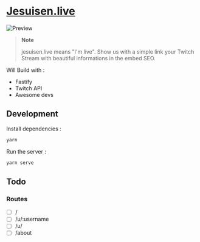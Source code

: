 # [Jesuisen.live](https://jesuisen.live)

![Preview](https://github.com/thomasbnt/jesuisen.live/assets/14293805/96880a50-143b-4ac9-902b-982afed05114)
> **Note**
> 
> jesuisen.live means "I'm live". Show us with a simple link your Twitch Stream with beautiful informations in the embed SEO.

Will  Build with :
- Fastify
- Twitch API
- Awesome devs

## Development

Install dependencies : 
```bash
yarn
```

Run the server : 
```bash
yarn serve
```
## Todo

### Routes

- [ ] /
- [ ] /u/:username
- [ ] /u/
- [ ] /about
